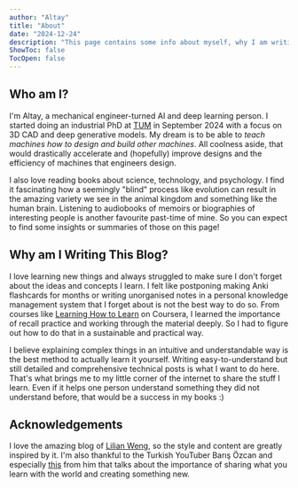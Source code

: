 ```yaml
---
author: "Altay"
title: "About"
date: "2024-12-24"
description: "This page contains some info about myself, why I am writing this blog, and some acknowledgements."
ShowToc: false
TocOpen: false
---
```


## Who am I?
I'm Altay, a mechanical engineer-turned AI and deep learning person. I started doing an industrial PhD at [TUM](https://www.tum.de/) in September 2024 with a focus on 3D CAD and deep generative models. My dream is to be able to *teach machines how to design and build other machines*. All coolness aside, that would drastically accelerate and (hopefully) improve designs and the efficiency of machines that engineers design.

I also love reading books about science, technology, and psychology. I find it fascinating how a seemingly "blind" process like evolution can result in the amazing variety we see in the animal kingdom and something like the human brain. Listening to audiobooks of memoirs or biographies of interesting people is another favourite past-time of mine. So you can expect to find some insights or summaries of those on this page!


## Why am I Writing This Blog?
I love learning new things and always struggled to make sure I don't forget about the ideas and concepts I learn. I felt like postponing making Anki flashcards for months or writing unorganised notes in a personal knowledge management system that I forget about is not the best way to do so. From courses like [Learning How to Learn](https://www.coursera.org/learn/learning-how-to-learn) on Coursera, I learned the importance of recall practice and working through the material deeply. So I had to figure out how to do that in a sustainable and practical way.

I believe explaining complex things in an intuitive and understandable way is the best method to actually learn it yourself. Writing easy-to-understand but still detailed and comprehensive technical posts is what I want to do here. That's what brings me to my little corner of the internet to share the stuff I learn. Even if it helps one person understand something they did not understand before, that would be a success in my books :)

## Acknowledgements
I love the amazing blog of [Lilian Weng](https://lilianweng.github.io/), so the style and content are greatly inspired by it. I'm also thankful to the Turkish YouTuber Barış Özcan and especially [this](https://www.youtube.com/watch?v=GQEKkTug1Zk) from him that talks about the importance of sharing what you learn with the world and creating something new.


